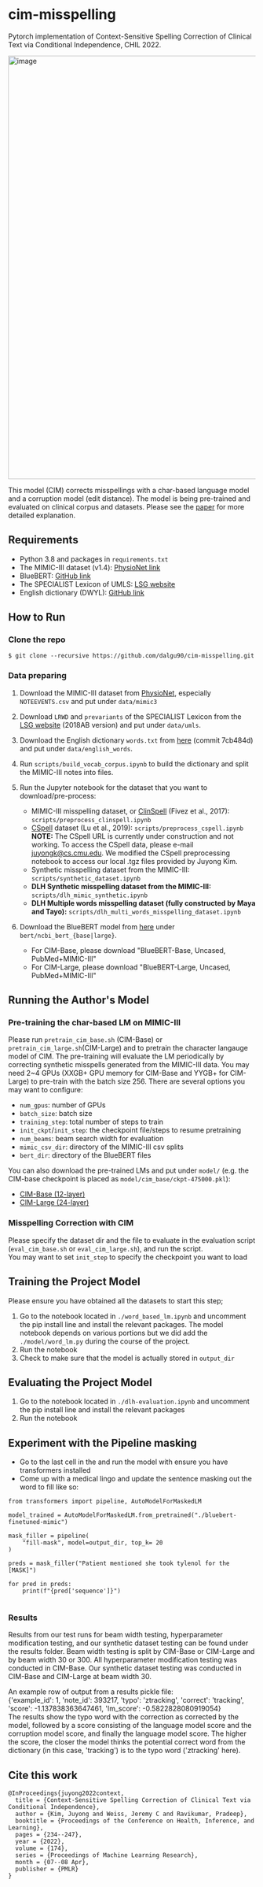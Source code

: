 # cim-misspelling

Pytorch implementation of Context-Sensitive Spelling Correction of Clinical Text via Conditional Independence, CHIL 2022.

<img width="860" alt="image" src="https://user-images.githubusercontent.com/13655756/158745297-e899feb8-e023-4070-b1c1-eda3779aa4c4.png">

This model (CIM) corrects misspellings with a char-based language model and a corruption model (edit distance).
The model is being pre-trained and evaluated on clinical corpus and datasets.
Please see the [paper](https://proceedings.mlr.press/v174/kim22b/kim22b.pdf) for more detailed explanation.


## Requirements

- Python 3.8 and packages in `requirements.txt`
- The MIMIC-III dataset (v1.4): [PhysioNet link](https://physionet.org/)
- BlueBERT: [GitHub link](https://github.com/ncbi-nlp/bluebert)
- The SPECIALIST Lexicon of UMLS: [LSG website](https://lhncbc.nlm.nih.gov/LSG/Projects/lexicon/current/web/release/)
- English dictionary (DWYL): [GitHub link](https://github.com/dwyl/english-words)


## How to Run

### Clone the repo

```
$ git clone --recursive https://github.com/dalgu90/cim-misspelling.git
```

### Data preparing

1. Download the MIMIC-III dataset from [PhysioNet](https://physionet.org/), especially `NOTEEVENTS.csv` and put under `data/mimic3`

2. Download `LRWD` and `prevariants` of the SPECIALIST Lexicon from the [LSG website](https://lhncbc.nlm.nih.gov/LSG/Projects/lexicon/current/web/release/) (2018AB version) and put under `data/umls`.

3. Download the English dictionary `words.txt` from [here](https://github.com/dwyl/english-words/tree/7cb484da5de560c11109c8f3925565966015e5a9) (commit 7cb484d) and put under `data/english_words`.

4. Run `scripts/build_vocab_corpus.ipynb` to build the dictionary and split the MIMIC-III notes into files.

5. Run the Jupyter notebook for the dataset that you want to download/pre-process:
    - MIMIC-III misspelling dataset, or [ClinSpell](https://github.com/clips/clinspell) (Fivez et al., 2017): `scripts/preprocess_clinspell.ipynb`
    - [CSpell](https://lsg3.nlm.nih.gov/LexSysGroup/Projects/cSpell/current/web/index.html) dataset (Lu et al., 2019): `scripts/preprocess_cspell.ipynb`
            <br><b>NOTE:</b> The CSpell URL is currently under construction and not working. To access the CSpell data, please e-mail juyongk@cs.cmu.edu. We modified the CSpell preprocessing notebook to access our local .tgz files provided by Juyong Kim.</br>
    - Synthetic misspelling dataset from the MIMIC-III: `scripts/synthetic_dataset.ipynb`
    - <b>DLH Synthetic misspelling dataset from the MIMIC-III:</b> `scripts/dlh_mimic_synthetic.ipynb`
    - <b>DLH Multiple words misspelling dataset (fully constructed by Maya and Tayo):</b> `scripts/dlh_multi_words_misspelling_dataset.ipynb`

6. Download the BlueBERT model from [here](https://github.com/ncbi-nlp/bluebert) under `bert/ncbi_bert_{base|large}`.
    - For CIM-Base, please download "BlueBERT-Base, Uncased, PubMed+MIMIC-III"
    - For CIM-Large, please download "BlueBERT-Large, Uncased, PubMed+MIMIC-III"


## Running the Author's Model

### Pre-training the char-based LM on MIMIC-III

Please run `pretrain_cim_base.sh` (CIM-Base) or `pretrain_cim_large.sh`(CIM-Large) and to pretrain the character langauge model of CIM.
The pre-training will evaluate the LM periodically by correcting synthetic misspells generated from the MIMIC-III data.
You may need 2~4 GPUs (XXGB+ GPU memory for CIM-Base and YYGB+ for CIM-Large) to pre-train with the batch size 256.
There are several options you may want to configure:
- `num_gpus`: number of GPUs
- `batch_size`: batch size
- `training_step`: total number of steps to train
- `init_ckpt`/`init_step`: the checkpoint file/steps to resume pretraining
- `num_beams`: beam search width for evaluation
- `mimic_csv_dir`: directory of the MIMIC-III csv splits
- `bert_dir`: directory of the BlueBERT files

You can also download the pre-trained LMs and put under `model/` (e.g. the CIM-base checkpoint is placed as `model/cim_base/ckpt-475000.pkl`):
- [CIM-Base (12-layer)](https://drive.google.com/file/d/1h-0ivx8H1lJB3s00SSOW4YAtvlGnW81s/view?usp=sharing)
- [CIM-Large (24-layer)](https://drive.google.com/file/d/1gFPC1uSNR8VOCCZqb7RVc76tlUN1wBYB/view?usp=sharing)



### Misspelling Correction with CIM

Please specify the dataset dir and the file to evaluate in the evaluation script (`eval_cim_base.sh` or `eval_cim_large.sh`), and run the script.  
You may want to set `init_step` to specify the checkpoint you want to load

## Training the  Project Model
Please ensure you have obtained all the datasets to start this step;
1. Go to the notebook located in `./word_based_lm.ipynb` and uncomment the pip install line and install the relevant packages. The model notebook depends on various portions but we did add the `./model/word_lm.py` during the course of the project.
2. Run the notebook
3. Check to make sure that the model is actually stored in `output_dir`

## Evaluating the Project Model
1. Go to the notebook located in `./dlh-evaluation.ipynb` and uncomment the pip install line and install the relevant packages
2. Run the notebook


## Experiment with the Pipeline masking

* Go to the last cell in the and run the model with ensure you have transformers installed
* Come up with a medical lingo and update the sentence masking out the word to fill like so:

```
from transformers import pipeline, AutoModelForMaskedLM

model_trained = AutoModelForMaskedLM.from_pretrained("./bluebert-finetuned-mimic")

mask_filler = pipeline(
    "fill-mask", model=output_dir, top_k= 20
)

preds = mask_filler("Patient mentioned she took tylenol for the [MASK]")

for pred in preds:
    print(f"{pred['sequence']}")
    
```

### Results

Results from our test runs for beam width testing, hyperparameter modification testing, and our synthetic dataset testing can be found under the results folder. Beam width testing is split by CIM-Base or CIM-Large and by beam width 30 or 300. All hyperparameter modification testing was conducted in CIM-Base. Our synthetic dataset testing was conducted in CIM-Base and CIM-Large at beam width 30.

An example row of output from a results pickle file:
<br>{'example_id': 1, 'note_id': 393217, 'typo': 'ztracking', 'correct': 'tracking', 'score': -1.137838363647461, 'lm_score': -0.5822828080919054}</br>
The results show the typo word with the correction as corrected by the model, followed by a score consisting of the language model score and the corruption model score, and finally the language model score. The higher the score, the closer the model thinks the potential correct word from the dictionary (in this case, 'tracking') is to the typo word ('ztracking' here).





## Cite this work

```
@InProceedings{juyong2022context,
  title = {Context-Sensitive Spelling Correction of Clinical Text via Conditional Independence},
  author = {Kim, Juyong and Weiss, Jeremy C and Ravikumar, Pradeep},
  booktitle = {Proceedings of the Conference on Health, Inference, and Learning},
  pages = {234--247},
  year = {2022},
  volume = {174},
  series = {Proceedings of Machine Learning Research},
  month = {07--08 Apr},
  publisher = {PMLR}
}
```
